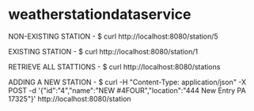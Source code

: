 # weatherstationdataservice


NON-EXISTING STATION - $ curl http://localhost:8080/station/5

EXISTING STATION - $ curl http://localhost:8080/station/1

RETRIEVE ALL STATTIONS - $ curl http://localhost:8080/stations

ADDING A NEW STATION - $ curl -H "Content-Type: application/json" -X POST -d '{"id":"4","name":"NEW #4FOUR","location":"444 New Entry PA 17325"}' http://localhost:8080/station

